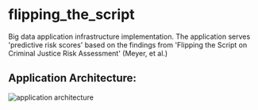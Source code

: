 # flipping_the_script
Big data application infrastructure implementation. The application serves 'predictive risk scores' based on the findings from 'Flipping the Script on Criminal Justice Risk Assessment' (Meyer, et al.)


## Application Architecture:

![application architecture](https://ibb.co/Sfcq5CD)
